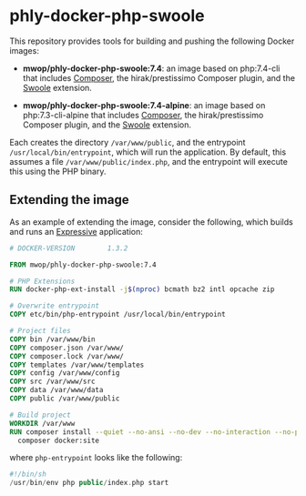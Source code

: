 # phly-docker-php-swoole

This repository provides tools for building and pushing the following Docker
images:

- **mwop/phly-docker-php-swoole:7.4**: an image based on php:7.4-cli that
  includes [Composer](https://getcomposer.org), the hirak/prestissimo Composer
  plugin, and the [Swoole](https://swoole.co.uk) extension.

- **mwop/phly-docker-php-swoole:7.4-alpine**: an image based on
  php:7.3-cli-alpine that includes [Composer](https://getcomposer.org), the
  hirak/prestissimo Composer plugin, and the [Swoole](https://swoole.co.uk)
  extension.

Each creates the directory `/var/www/public`, and the entrypoint
`/usr/local/bin/entrypoint`, which will run the application. By default, this
assumes a file `/var/www/public/index.php`, and the entrypoint will execute this
using the PHP binary.

## Extending the image

As an example of extending the image, consider the following, which builds and
runs an [Expressive](https://getexpressive.org) application:

```Dockerfile
# DOCKER-VERSION        1.3.2

FROM mwop/phly-docker-php-swoole:7.4

# PHP Extensions
RUN docker-php-ext-install -j$(nproc) bcmath bz2 intl opcache zip

# Overwrite entrypoint
COPY etc/bin/php-entrypoint /usr/local/bin/entrypoint

# Project files
COPY bin /var/www/bin
COPY composer.json /var/www/
COPY composer.lock /var/www/
COPY templates /var/www/templates
COPY config /var/www/config
COPY src /var/www/src
COPY data /var/www/data
COPY public /var/www/public

# Build project
WORKDIR /var/www
RUN composer install --quiet --no-ansi --no-dev --no-interaction --no-progress --no-scripts --no-plugins --optimize-autoloader && \
  composer docker:site
```

where `php-entrypoint` looks like the following:

```php
#!/bin/sh
/usr/bin/env php public/index.php start
```
